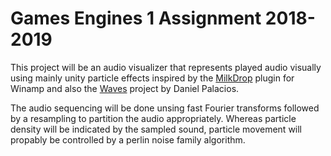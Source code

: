 # Games Engines 1 Assignment 2018-2019

This project will be an audio visualizer that represents played audio visually using mainly unity particle effects inspired by the [MilkDrop](http://www.geisswerks.com/milkdrop/) plugin for Winamp and also the [Waves](https://danielpalacios.info/waves) project by Daniel Palacios.

The audio sequencing will be done unsing fast Fourier transforms followed by a resampling to partition the audio appropriately. 
Whereas particle density will be indicated by the sampled sound, particle movement will propably be controlled by a perlin noise family algorithm.
